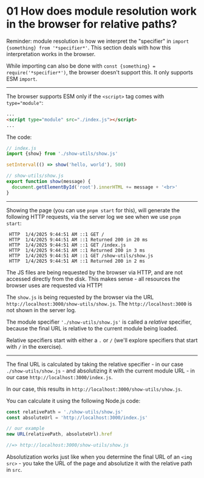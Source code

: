 # 01 How does module resolution work in the browser for relative paths?

Reminder: module resolution is how we interpret the "specifier" in `import {something} from '*specifier*'`.
This section deals with how this interpretation works in the browser.

While importing can also be done with `const {something} = require('*specifier*')`,
the browser doesn't support this. It only supports ESM `import`.

---

The browser supports ESM only if the `<script>` tag comes with `type="module"`:

```html
...
<script type="module" src="./index.js"></script>
...
```

The code:

```js
// index.js
import {show} from './show-utils/show.js'

setInterval(() => show('hello, world'), 500)

// show-utils/show.js
export function show(message) {
  document.getElementById('root').innerHTML += message + '<br>'
}
```

---

Showing the page (you can use `pnpm start` for this), will generate the following HTTP requests, via
the server log we see when we use `pnpm start`:

```log
 HTTP  1/4/2025 9:44:51 AM ::1 GET /
 HTTP  1/4/2025 9:44:51 AM ::1 Returned 200 in 20 ms
 HTTP  1/4/2025 9:44:51 AM ::1 GET /index.js
 HTTP  1/4/2025 9:44:51 AM ::1 Returned 200 in 3 ms
 HTTP  1/4/2025 9:44:51 AM ::1 GET /show-utils/show.js
 HTTP  1/4/2025 9:44:51 AM ::1 Returned 200 in 2 ms
```

The JS files are being requested by the browser via HTTP, and are not accessed directly from the disk.
This makes sense - all resources the browser uses are requested via HTTP!

The `show.js` is being requested by the browser via the URL `http://localhost:3000/show-utils/show.js`.
The `http://localhost:3000` is not shown in the server log.

The module specifier `'./show-utils/show.js'` is called a _relative_ specifier, because the final URL is relative
to the current module being loaded.

Relative specifiers start with either a `.` or `/` (we'll explore specifiers that start with `/` in the exercise).

---

The final URL is calculated by taking the relative specifier - in our case `./show-utils/show.js` - and
absolutizing it with the current module URL - in our case `http://localhost:3000/index.js`.

In our case, this results in `http://localhost:3000/show-utils/show.js`.

You can calculate it using the following Node.js code:

```js
const relativePath = './show-utils/show.js'
const absoluteUrl = 'http://localhost:3000/index.js'

// our example
new URL(relativePath, absoluteUrl).href

//=> http://localhost:3000/show-utils/show.js
```

Absolutization works just like when you determine the final URL of an `<img src>` - you take the URL of the page
and absolutize it with the relative path in `src`.
